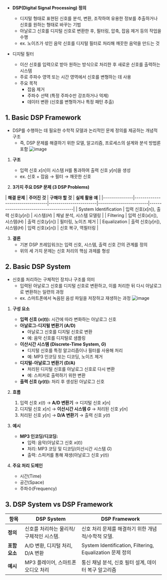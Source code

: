 - **DSP(Digital Signal Processing) 정의**
  - 디지털 형태로 표현된 신호를 분석, 변환, 조작하여 유용한 정보를 추출하거나 신호를 원하는 형태로 바꾸는 기법
  - 아날로그 신호를 디지털 신호로 변환한 후, 필터링, 압축, 잡음 제거 등의 작업을 수행
  - ex. 노이즈가 섞인 음악 신호를 디지털 필터로 처리해 깨끗한 음악을 만드는 것

- 디지털 필터
  - 이산 신호를 입력으로 받아 원하는 방식으로 처리한 후 새로운 신호를 출력하는 시스템
  - 주로 주파수 영역 또는 시간 영역에서 신호를 변형하는 데 사용
  - 주요 목적
    - 잡음 제거
    - 주파수 선택 (특정 주파수만 강조하거나 억제)
    - 데이터 변환 (신호를 변형하거나 특정 패턴 추출)

## 1. Basic DSP Framework
- DSP를 수행하는 데 필요한 수학적 모델과 논리적인 문제 정의를 제공하는 개념적 구조
  - 즉, DSP 문제를 해결하기 위한 모델, 알고리즘, 프로세스의 설계와 분석 방법론 포함 
![image](https://github.com/user-attachments/assets/8e001846-9eda-40f6-a78a-5ca5fd825e65)

1. **구조**
   - 입력 신호 $x[n]$이 시스템 $H$를 통과하여 출력 신호 $y[n]$을 생성
   - ex. 신호 + 잡음 → 필터 → 깨끗한 신호

2. **3가지 주요 DSP 문제 (3 DSP Problems)**  

| **해결 문제** | **주어진 것**                     | **구해야 할 것**       | **실제 활용 예**                       |
|---------------|----------------------------------|------------------------|-------------------------|----------------------------------------|
| System Identification     | 입력 신호($x[n]$), 출력 신호($y[n]$) | 시스템($H$)            | 채널 분석, 시스템 모델링                |
| Filtering      | 입력 신호($x[n]$), 시스템($H$)      | 출력 신호($y[n]$)      | 필터링, 노이즈 제거                     |
| Equalization       | 출력 신호($y[n]$), 시스템($H$)      | 입력 신호($x[n]$)      | 신호 복구, 역필터링                     |

3. **결론**
   - 기본 DSP 프레임워크는 입력 신호, 시스템, 출력 신호 간의 관계를 정의
   - 위의 세 가지 문제는 신호 처리의 핵심 과제를 형성

## 2. Basic DSP System
- 신호를 처리하는 구체적인 장치나 구조를 의미
  - 입력된 아날로그 신호를 디지털 신호로 변환하고, 이를 처리한 뒤 다시 아날로그로 변환하는 일련의 과정
  - ex. 스마트폰에서 녹음된 음성 파일을 저장하고 재생하는 과정 
![image](https://github.com/user-attachments/assets/d83e0213-988d-4d66-a076-b1a8f0dd38ca)

1. **구성 요소**
   - **입력 신호 ($x(t)$):** 시간에 따라 변화하는 아날로그 신호
   - **아날로그-디지털 변환기 (A/D)**
     - 아날로그 신호를 디지털 신호로 변환
     - 예: 음악 신호를 디지털로 샘플링
   - **이산시간 시스템 (Discrete-Time System, $G$)**
     - 디지털 신호를 특정 알고리즘이나 필터를 사용해 처리
     - 예: MP3 인코딩 또는 디코딩, 노이즈 제거
   - **디지털-아날로그 변환기 (D/A)**
     - 처리된 디지털 신호를 아날로그 신호로 다시 변환
     - 예: 스피커로 출력하기 위한 변환
   - **출력 신호 ($y(t)$):** 처리 후 생성된 아날로그 신호

2. **흐름**
   1. 입력 신호 $x(t)$ → **A/D 변환기** → 디지털 신호 $x[n]$
   2. 디지털 신호 $x[n]$ → **이산시간 시스템 $G$** → 처리된 신호 $y[n]$
   3. 처리된 신호 $y[n]$ → **D/A 변환기** → 출력 신호 $y(t)$

3. **예시**
   - **MP3 인코딩/디코딩:**
     - 입력: 음악(아날로그 신호 $x(t)$)
     - 처리: MP3 코딩 및 디코딩(이산시간 시스템 $G$)
     - 출력: 스피커를 통해 재생(아날로그 신호 $y(t)$)

4. **주요 처리 도메인**
   - 시간(Time)
   - 공간(Space)
   - 주파수(Frequency)

## 3. DSP System vs DSP Framework   

| **항목**       | **DSP System**                                      | **DSP Framework**                                      |
|----------------|-----------------------------------------------------|-------------------------------------------------------|
| **정의**       | 신호를 처리하는 물리적/구체적인 시스템.              | 신호 처리 문제를 해결하기 위한 개념적/수학적 모델.     |
| **포함 요소**  | A/D 변환, 디지털 처리, D/A 변환                      | System Identification, Filtering, Equalization 문제 정의 |
| **예시**       | MP3 플레이어, 스마트폰 오디오 처리                   | 통신 채널 분석, 신호 필터 설계, 데이터 복구 알고리즘     |
